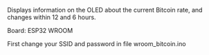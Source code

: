 

Displays information on the OLED about the current Bitcoin rate, and changes within 12 and 6 hours.

Board: ESP32 WROOM

First change your SSID and password in file wroom_bitcoin.ino 
